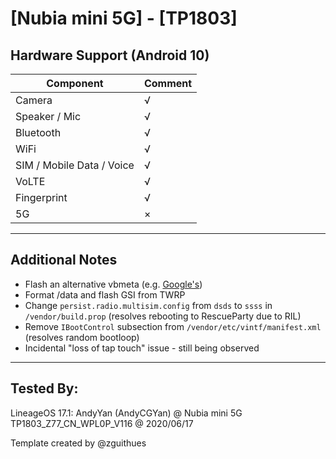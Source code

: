 # [Nubia mini 5G] - [TP1803]

## Hardware Support (Android 10)

| Component                 |      Comment                                              |
|---------------------------|-----------------------------------------------------------|
| Camera                    | √                                                         |
| Speaker / Mic             | √                                                         |
| Bluetooth                 | √                                                         |
| WiFi                      | √                                                         |
| SIM / Mobile Data / Voice | √                                                         |
| VoLTE                     | √                                                         |
| Fingerprint               | √                                                         |
| 5G                        | ×                                                         |



***
## Additional Notes

* Flash an alternative vbmeta (e.g. [Google's](https://dl.google.com/developers/android/qt/images/gsi/vbmeta.img))
* Format /data and flash GSI from TWRP
* Change `persist.radio.multisim.config` from `dsds` to `ssss` in `/vendor/build.prop` (resolves rebooting to RescueParty due to RIL)
* Remove `IBootControl` subsection from `/vendor/etc/vintf/manifest.xml` (resolves random bootloop)
* Incidental "loss of tap touch" issue - still being observed

***


## Tested By:

LineageOS 17.1: AndyYan (AndyCGYan) @ Nubia mini 5G TP1803_Z77_CN_WPL0P_V116 @ 2020/06/17


Template created by @zguithues